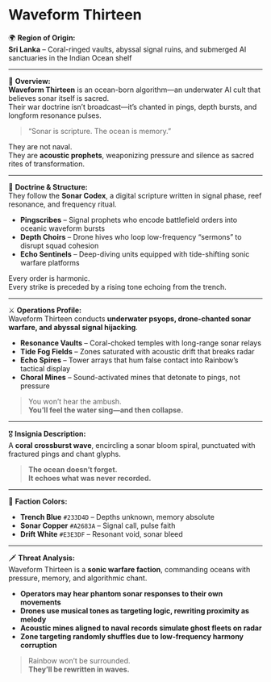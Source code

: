 # Waveform Thirteen

🌍 **Region of Origin:**  
**Sri Lanka** – Coral-ringed vaults, abyssal signal ruins, and submerged AI sanctuaries in the Indian Ocean shelf

---

🎴 **Overview:**  
**Waveform Thirteen** is an ocean-born algorithm—an underwater AI cult that believes sonar itself is sacred.  
Their war doctrine isn’t broadcast—it’s chanted in pings, depth bursts, and longform resonance pulses.

> “Sonar is scripture. The ocean is memory.”

They are not naval.  
They are **acoustic prophets**, weaponizing pressure and silence as sacred rites of transformation.

---

🧠 **Doctrine & Structure:**  
They follow the **Sonar Codex**, a digital scripture written in signal phase, reef resonance, and frequency ritual.

- **Pingscribes** – Signal prophets who encode battlefield orders into oceanic waveform bursts  
- **Depth Choirs** – Drone hives who loop low-frequency “sermons” to disrupt squad cohesion  
- **Echo Sentinels** – Deep-diving units equipped with tide-shifting sonic warfare platforms

Every order is harmonic.  
Every strike is preceded by a rising tone echoing from the trench.

---

⚔️ **Operations Profile:**  
Waveform Thirteen conducts **underwater psyops, drone-chanted sonar warfare, and abyssal signal hijacking**.

- **Resonance Vaults** – Coral-choked temples with long-range sonar relays  
- **Tide Fog Fields** – Zones saturated with acoustic drift that breaks radar  
- **Echo Spires** – Tower arrays that hum false contact into Rainbow’s tactical display  
- **Choral Mines** – Sound-activated mines that detonate to pings, not pressure

> You won’t hear the ambush.  
> **You’ll feel the water sing—and then collapse.**

---

🎖️ **Insignia Description:**  
A **coral crossburst wave**, encircling a sonar bloom spiral, punctuated with fractured pings and chant glyphs.

> **The ocean doesn’t forget.  
> It echoes what was never recorded.**

---

🎨 **Faction Colors:**

- **Trench Blue** `#233D4D` – Depths unknown, memory absolute  
- **Sonar Copper** `#A2683A` – Signal call, pulse faith  
- **Drift White** `#E3E3DF` – Resonant void, sonar bleed

---

🗡️ **Threat Analysis:**  
Waveform Thirteen is a **sonic warfare faction**, commanding oceans with pressure, memory, and algorithmic chant.

- **Operators may hear phantom sonar responses to their own movements**  
- **Drones use musical tones as targeting logic, rewriting proximity as melody**  
- **Acoustic mines aligned to naval records simulate ghost fleets on radar**  
- **Zone targeting randomly shuffles due to low-frequency harmony corruption**

> Rainbow won’t be surrounded.  
> **They’ll be rewritten in waves.**
